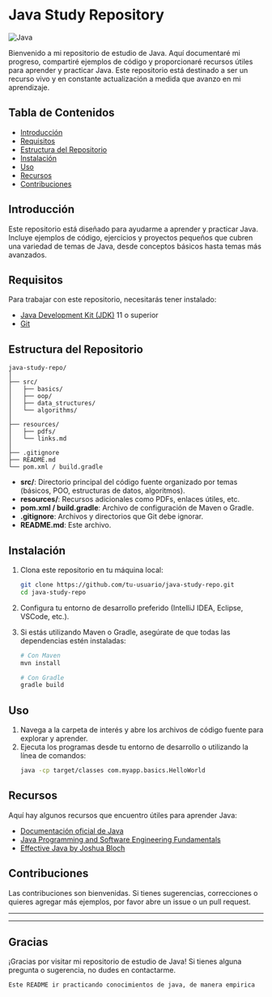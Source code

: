 

# Java Study Repository

![Java](https://img.shields.io/badge/Java-ED8B00?style=for-the-badge&logo=java&logoColor=white)

Bienvenido a mi repositorio de estudio de Java. Aquí documentaré mi progreso, compartiré ejemplos de código y proporcionaré recursos útiles para aprender y practicar Java. Este repositorio está destinado a ser un recurso vivo y en constante actualización a medida que avanzo en mi aprendizaje.

## Tabla de Contenidos

- [Introducción](#introducción)
- [Requisitos](#requisitos)
- [Estructura del Repositorio](#estructura-del-repositorio)
- [Instalación](#instalación)
- [Uso](#uso)
- [Recursos](#recursos)
- [Contribuciones](#contribuciones)


## Introducción

Este repositorio está diseñado para ayudarme a aprender y practicar Java. Incluye ejemplos de código, ejercicios y proyectos pequeños que cubren una variedad de temas de Java, desde conceptos básicos hasta temas más avanzados.

## Requisitos

Para trabajar con este repositorio, necesitarás tener instalado:

- [Java Development Kit (JDK)](https://www.oracle.com/java/technologies/javase-jdk11-downloads.html) 11 o superior
- [Git](https://git-scm.com/)

## Estructura del Repositorio

```plaintext
java-study-repo/
│
├── src/
│   ├── basics/
│   ├── oop/
│   ├── data_structures/
│   └── algorithms/
│
├── resources/
│   ├── pdfs/
│   └── links.md
│
├── .gitignore
├── README.md
└── pom.xml / build.gradle
```

- **src/**: Directorio principal del código fuente organizado por temas (básicos, POO, estructuras de datos, algoritmos).
- **resources/**: Recursos adicionales como PDFs, enlaces útiles, etc.
- **pom.xml / build.gradle**: Archivo de configuración de Maven o Gradle.
- **.gitignore**: Archivos y directorios que Git debe ignorar.
- **README.md**: Este archivo.

## Instalación

1. Clona este repositorio en tu máquina local:
   ```sh
   git clone https://github.com/tu-usuario/java-study-repo.git
   cd java-study-repo
   ```

2. Configura tu entorno de desarrollo preferido (IntelliJ IDEA, Eclipse, VSCode, etc.).

3. Si estás utilizando Maven o Gradle, asegúrate de que todas las dependencias estén instaladas:
   ```sh
   # Con Maven
   mvn install

   # Con Gradle
   gradle build
   ```

## Uso

1. Navega a la carpeta de interés y abre los archivos de código fuente para explorar y aprender.
2. Ejecuta los programas desde tu entorno de desarrollo o utilizando la línea de comandos:
   ```sh
   java -cp target/classes com.myapp.basics.HelloWorld
   ```

## Recursos

Aquí hay algunos recursos que encuentro útiles para aprender Java:

- [Documentación oficial de Java](https://docs.oracle.com/en/java/)
- [Java Programming and Software Engineering Fundamentals](https://www.coursera.org/specializations/java-programming)
- [Effective Java by Joshua Bloch](https://www.oreilly.com/library/view/effective-java-3rd/9780134686097/)

## Contribuciones

Las contribuciones son bienvenidas. Si tienes sugerencias, correcciones o quieres agregar más ejemplos, por favor abre un issue o un pull request.



---
---

## Gracias

¡Gracias por visitar mi repositorio de estudio de Java! Si tienes alguna pregunta o sugerencia, no dudes en contactarme.


```
Este README ir practicando conocimientos de java, de manera empirica
